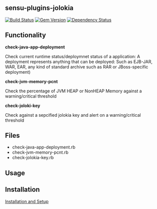## sensu-plugins-jolokia

[![Build Status](https://travis-ci.org/sensu-plugins/sensu-plugins-jolokia.svg?branch=master)](https://travis-ci.org/sensu-plugins/sensu-plugins-jolokia)
[![Gem Version](https://badge.fury.io/rb/sensu-plugins-jolokia.svg)](http://badge.fury.io/rb/sensu-plugins-jolokia)
[![Dependency Status](https://gemnasium.com/sensu-plugins/sensu-plugins-jolokia.svg)](https://gemnasium.com/sensu-plugins/sensu-plugins-jolokia)

## Functionality

**check-java-app-deployment**

Check current runtime status/deploymnet status of a application:
  A deployment represents anything that can be deployed:
  Such as EJB-JAR, WAR, EAR, any kind of standard archive such as RAR or JBoss-specific deployment)

**check-jvm-memory-pcnt**

Check the percentage of JVM HEAP or NonHEAP Memory against a warning/critical threshold

**check-joloki-key**

Check against a sepcified jolokia key and alert on a warning/critical threshold

## Files
 * check-java-app-deployment.rb
 * check-jvm-memory-pcnt.rb
 * check-jolokia-key.rb

## Usage

## Installation

[Installation and Setup](http://sensu-plugins.io/docs/installation_instructions.html)
